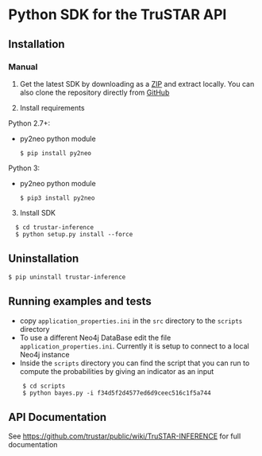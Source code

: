 # Python SDK for the TruSTAR API 


  
## Installation

### Manual
1. Get the latest SDK by downloading as a [ZIP](https://github.com/trustar/trustar-inference/archive/master.zip) and extract locally.  You can also clone the repository directly from [GitHub](https://github.com/trustar/trustar-inference)

2. Install requirements

 Python 2.7+:
* py2neo python module

  ```shell
  $ pip install py2neo
  ``` 
  
 Python 3:
* py2neo python module

  ```shell
  $ pip3 install py2neo
  ``` 
  
3. Install SDK

  ```shell   
    $ cd trustar-inference
    $ python setup.py install --force
   ```
 
## Uninstallation
```shell
$ pip uninstall trustar-inference
```

## Running examples and tests
- copy `application_properties.ini` in the `src` directory to the `scripts` directory
- To use a different Neo4j DataBase edit the file `application_properties.ini`. Currently it is setup to connect to a 
local Neo4j instance
- Inside the `scripts` directory you can find the script that you can run to compute the probabilities by giving an indicator as an input

```shell
    $ cd scripts
    $ python bayes.py -i f34d5f2d4577ed6d9ceec516c1f5a744
```
## API Documentation

See https://github.com/trustar/public/wiki/TruSTAR-INFERENCE for full documentation
